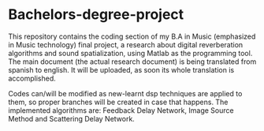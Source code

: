 # Bachelors-degree-project
This repository contains the coding section of my B.A in Music (emphasized in Music technology) final project, a research about digital reverberation algorithms and sound spatialization, using Matlab as the programming tool. The main document (the actual research document) is being translated from spanish to english. It will be uploaded, as soon its whole translation is accomplished.

Codes can/will be modified as new-learnt dsp techniques are applied to them, so proper branches will be created in case that happens. The implemented algorithms are: Feedback Delay Network, Image Source Method and Scattering Delay Network.
